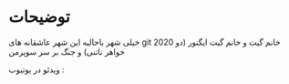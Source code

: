 # توضیحات
خیلی شهر باحالیه این شهر عاشقانه های git 2020 
خانم گیت و خانم گیت ایگنور (دو خواهر ناتنی) و جنگ بر سر سوپرمن

ویدئو در یوتیوب : 
